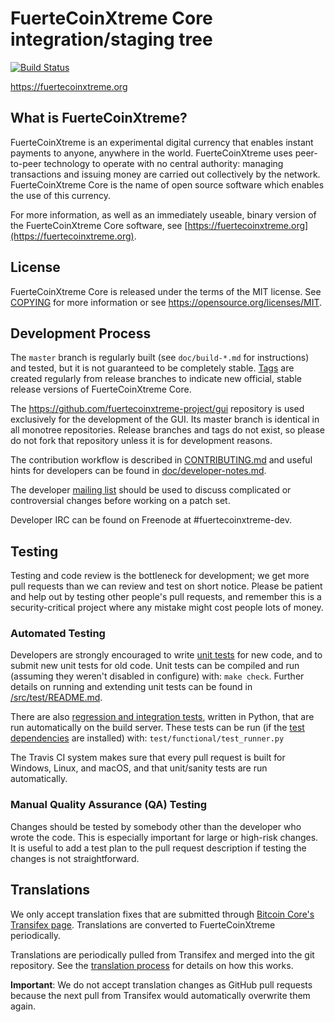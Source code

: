 FuerteCoinXtreme Core integration/staging tree
=====================================

[![Build Status](https://travis-ci.org/fuertecoinxtreme-project/fuertecoinxtreme.svg?branch=master)](https://travis-ci.org/fuertecoinxtreme-project/fuertecoinxtreme)

https://fuertecoinxtreme.org

What is FuerteCoinXtreme?
----------------

FuerteCoinXtreme is an experimental digital currency that enables instant payments to
anyone, anywhere in the world. FuerteCoinXtreme uses peer-to-peer technology to operate
with no central authority: managing transactions and issuing money are carried
out collectively by the network. FuerteCoinXtreme Core is the name of open source
software which enables the use of this currency.

For more information, as well as an immediately useable, binary version of
the FuerteCoinXtreme Core software, see [https://fuertecoinxtreme.org](https://fuertecoinxtreme.org).

License
-------

FuerteCoinXtreme Core is released under the terms of the MIT license. See [COPYING](COPYING) for more
information or see https://opensource.org/licenses/MIT.

Development Process
-------------------

The `master` branch is regularly built (see `doc/build-*.md` for instructions) and tested, but it is not guaranteed to be
completely stable. [Tags](https://github.com/fuertecoinxtreme-project/fuertecoinxtreme/tags) are created
regularly from release branches to indicate new official, stable release versions of FuerteCoinXtreme Core.

The https://github.com/fuertecoinxtreme-project/gui repository is used exclusively for the
development of the GUI. Its master branch is identical in all monotree
repositories. Release branches and tags do not exist, so please do not fork
that repository unless it is for development reasons.

The contribution workflow is described in [CONTRIBUTING.md](CONTRIBUTING.md)
and useful hints for developers can be found in [doc/developer-notes.md](doc/developer-notes.md).

The developer [mailing list](https://groups.google.com/forum/#!forum/fuertecoinxtreme-dev)
should be used to discuss complicated or controversial changes before working
on a patch set.

Developer IRC can be found on Freenode at #fuertecoinxtreme-dev.

Testing
-------

Testing and code review is the bottleneck for development; we get more pull
requests than we can review and test on short notice. Please be patient and help out by testing
other people's pull requests, and remember this is a security-critical project where any mistake might cost people
lots of money.

### Automated Testing

Developers are strongly encouraged to write [unit tests](src/test/README.md) for new code, and to
submit new unit tests for old code. Unit tests can be compiled and run
(assuming they weren't disabled in configure) with: `make check`. Further details on running
and extending unit tests can be found in [/src/test/README.md](/src/test/README.md).

There are also [regression and integration tests](/test), written
in Python, that are run automatically on the build server.
These tests can be run (if the [test dependencies](/test) are installed) with: `test/functional/test_runner.py`

The Travis CI system makes sure that every pull request is built for Windows, Linux, and macOS, and that unit/sanity tests are run automatically.

### Manual Quality Assurance (QA) Testing

Changes should be tested by somebody other than the developer who wrote the
code. This is especially important for large or high-risk changes. It is useful
to add a test plan to the pull request description if testing the changes is
not straightforward.

Translations
------------

We only accept translation fixes that are submitted through [Bitcoin Core's Transifex page](https://www.transifex.com/projects/p/bitcoin/).
Translations are converted to FuerteCoinXtreme periodically.

Translations are periodically pulled from Transifex and merged into the git repository. See the
[translation process](doc/translation_process.md) for details on how this works.

**Important**: We do not accept translation changes as GitHub pull requests because the next
pull from Transifex would automatically overwrite them again.
